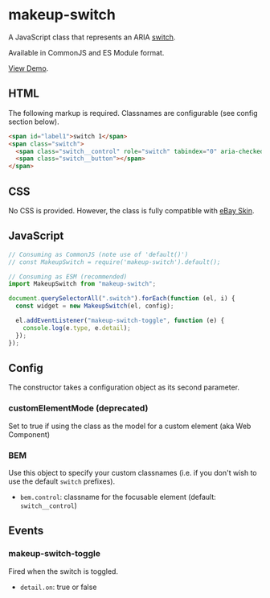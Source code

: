 # makeup-switch

A JavaScript class that represents an ARIA [switch](https://ebay.github.io/mindpatterns/input/switch/index.html).

Available in CommonJS and ES Module format.

[View Demo](https://makeup.github.io/makeup-js/makeup-switch/index.html).

## HTML

The following markup is required. Classnames are configurable (see config section below).

```html
<span id="label1">switch 1</span>
<span class="switch">
  <span class="switch__control" role="switch" tabindex="0" aria-checked="false" aria-labelledby="label1"></span>
  <span class="switch__button"></span>
</span>
```

## CSS

No CSS is provided. However, the class is fully compatible with [eBay Skin](https://ebay.github.io/skin/#switch).

## JavaScript

```js
// Consuming as CommonJS (note use of 'default()')
// const MakeupSwitch = require('makeup-switch').default();

// Consuming as ESM (recommended)
import MakeupSwitch from "makeup-switch";

document.querySelectorAll(".switch").forEach(function (el, i) {
  const widget = new MakeupSwitch(el, config);

  el.addEventListener("makeup-switch-toggle", function (e) {
    console.log(e.type, e.detail);
  });
});
```

## Config

The constructor takes a configuration object as its second parameter.

### customElementMode (deprecated)

Set to true if using the class as the model for a custom element (aka Web Component)

### BEM

Use this object to specify your custom classnames (i.e. if you don't wish to use the default `switch` prefixes).

- `bem.control`: classname for the focusable element (default: `switch__control`)

## Events

### makeup-switch-toggle

Fired when the switch is toggled.

- `detail.on`: true or false
